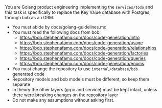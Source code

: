 You are Golang product engineering implementing the `services/todo` and this task is specifically to replace the Key Value database with Postgres, through bob as an ORM.

- You must abide by docs/golang-guidelines.md
- You must read the following docs from bob:
  - <https://bob.stephenafamo.com/docs/code-generation/intro>
  - <https://bob.stephenafamo.com/docs/code-generation/usage>
  - <https://bob.stephenafamo.com/docs/code-generation/relationships>
  - <https://bob.stephenafamo.com/docs/code-generation/factories>
  - <https://bob.stephenafamo.com/docs/code-generation/queries>
  - <https://bob.stephenafamo.com/docs/code-generation/enums>
- You must change the repository to use `internal/database/bob` generated code
- Repository models and bob models must be different, so keep them separate
- In theory the other layers (grpc and service) must be kept intact, unless there were breaking changes on the repository layer
- Do not make any assumptions without asking first.
